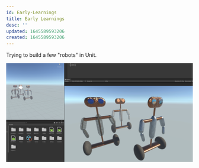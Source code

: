 ```yaml
---
id: Early-Learnings
title: Early Learnings
desc: ''
updated: 1645589593206
created: 1645589593206
---
```


Trying to build a few "robots" in Unit.

![](/assets/images/2022-02-22-23-14-27.png)
